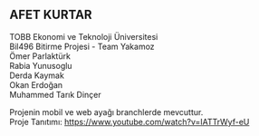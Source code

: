 ## AFET KURTAR
TOBB Ekonomi ve Teknoloji Üniversitesi <br />
Bil496 Bitirme Projesi - Team Yakamoz <br />
Ömer Parlaktürk <br />
Rabia Yunusoglu <br />
Derda Kaymak <br />
Okan Erdoğan <br />
Muhammed Tarık Dinçer <br />

Projenin mobil ve web ayağı branchlerde mevcuttur. <br/>
Proje Tanıtımı: https://www.youtube.com/watch?v=IATTrWyf-eU
